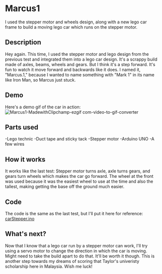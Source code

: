 # Marcus1
I used the stepper motor and wheels design, along with a new lego car frame to build a moving lego car which runs on the stepper motor.

## Description
Hey again. This time, I used the stepper motor and lego design from the previous test and integrated them into a lego car design. It's a scrappy build made of axles, beams, wheels and gears. 
But I think it's a step forward. It's fun to watch it move forward and backwards like it does. I named it, "Marcus.1," because I wanted to name something with "Mark 1" in its name like Iron Man,
so Marcus just stuck. 

## Demo
Here's a demo gif of the car in action:
![Marcus1-MadewithClipchamp-ezgif com-video-to-gif-converter](https://github.com/user-attachments/assets/fec2baee-871c-4166-8d39-95a682cbaca7)

## Parts used
-Lego technic
-Duct tape and sticky tack
-Stepper motor
-Arduino UNO
-A few wires

## How it works
It works like the last test: Stepper motor turns axle, axle turns gears, and gears turn wheels which makes the car go forward. The wheel at the front was used because it was the easiest wheel to use at the time and also the tallest, making getting the base off the ground much easier.

## Code
The code is the same as the last test, but I'll put it here for reference: [carStepper.ino](carStepper.ino)

## What's next?
Now that I know that a lego car run by a stepper motor can work, I'll try using a servo motor to change the direction in which the car is moving. Might need to take the build apart to do that. It'll be worth it though. This is another step towards my dreams of scoring that Taylor's univeristy scholarship here in Malaysia. Wish me luck!
